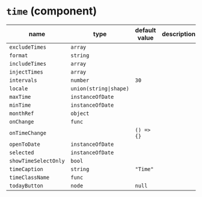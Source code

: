 `time` (component)
==================


| name  | type  | default value  | description  |
|---|---|---|---|
|`excludeTimes`|`array`|||
|`format`|`string`|||
|`includeTimes`|`array`|||
|`injectTimes`|`array`|||
|`intervals`|`number`|`30`||
|`locale`|`union(string\|shape)`|||
|`maxTime`|`instanceOfDate`|||
|`minTime`|`instanceOfDate`|||
|`monthRef`|`object`|||
|`onChange`|`func`|||
|`onTimeChange`||`() => {}`||
|`openToDate`|`instanceOfDate`|||
|`selected`|`instanceOfDate`|||
|`showTimeSelectOnly`|`bool`|||
|`timeCaption`|`string`|`"Time"`||
|`timeClassName`|`func`|||
|`todayButton`|`node`|`null`||